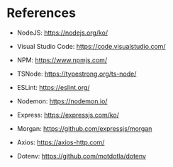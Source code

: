 # References

- NodeJS: https://nodejs.org/ko/
- Visual Studio Code: https://code.visualstudio.com/
- NPM: https://www.npmjs.com/
- TSNode: https://typestrong.org/ts-node/
- ESLint: https://eslint.org/
- Nodemon: https://nodemon.io/
- Express: https://expressjs.com/ko/
- Morgan: https://github.com/expressjs/morgan

- Axios: https://axios-http.com/
- Dotenv: https://github.com/motdotla/dotenv
